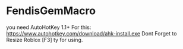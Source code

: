 # FendisGemMacro
you need AutoHotKey 1.1+ For this: https://www.autohotkey.com/download/ahk-install.exe
Dont Forget to Resize Roblox [F3]
ty for using.
